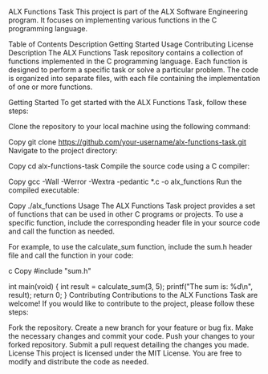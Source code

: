 ALX Functions Task
This project is part of the ALX Software Engineering program. It focuses on implementing various functions in the C programming language.

Table of Contents
Description
Getting Started
Usage
Contributing
License
Description
The ALX Functions Task repository contains a collection of functions implemented in the C programming language. Each function is designed to perform a specific task or solve a particular problem. The code is organized into separate files, with each file containing the implementation of one or more functions.

Getting Started
To get started with the ALX Functions Task, follow these steps:

Clone the repository to your local machine using the following command:

Copy
git clone https://github.com/your-username/alx-functions-task.git
Navigate to the project directory:

Copy
cd alx-functions-task
Compile the source code using a C compiler:

Copy
gcc -Wall -Werror -Wextra -pedantic *.c -o alx_functions
Run the compiled executable:

Copy
./alx_functions
Usage
The ALX Functions Task project provides a set of functions that can be used in other C programs or projects. To use a specific function, include the corresponding header file in your source code and call the function as needed.

For example, to use the calculate_sum function, include the sum.h header file and call the function in your code:

c
Copy
#include "sum.h"

int main(void) {
    int result = calculate_sum(3, 5);
    printf("The sum is: %d\n", result);
    return 0;
}
Contributing
Contributions to the ALX Functions Task are welcome! If you would like to contribute to the project, please follow these steps:

Fork the repository.
Create a new branch for your feature or bug fix.
Make the necessary changes and commit your code.
Push your changes to your forked repository.
Submit a pull request detailing the changes you made.
License
This project is licensed under the MIT License. You are free to modify and distribute the code as needed.
